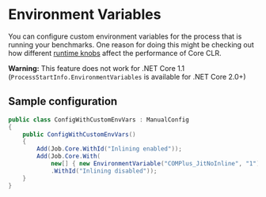 # Environment Variables

You can configure custom environment variables for the process that is running your benchmarks. One reason for doing this might be checking out how different [runtime knobs](https://github.com/dotnet/coreclr/blob/master/Documentation/project-docs/clr-configuration-knobs.md) affect the performance of Core CLR.

**Warning:** This feature does not work for .NET Core 1.1 (`ProcessStartInfo.EnvironmentVariables` is available for .NET Core 2.0+)

## Sample configuration

```cs
public class ConfigWithCustomEnvVars : ManualConfig
{
    public ConfigWithCustomEnvVars()
    {
        Add(Job.Core.WithId("Inlining enabled"));
        Add(Job.Core.With(
            new[] { new EnvironmentVariable("COMPlus_JitNoInline", "1") })
            .WithId("Inlining disabled"));
    }
}
```